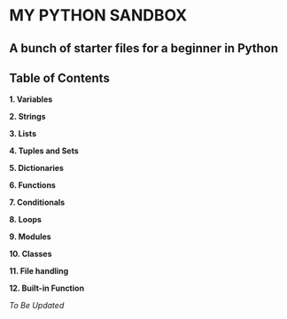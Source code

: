 # MY PYTHON SANDBOX

## A bunch of starter files for a beginner in Python 

## Table of Contents

**1.    Variables**

**2.    Strings**

**3.    Lists**

**4.    Tuples and Sets**

**5.    Dictionaries**

**6.    Functions**

**7.    Conditionals**

**8.    Loops**

**9.    Modules**

**10.    Classes**

**11.    File handling**

**12. Built-in Function**















*To Be Updated*
